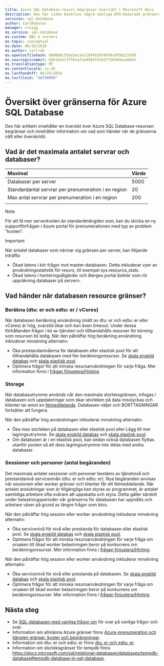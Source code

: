 ```yaml
---
title: Azure SQL Database-resurs begränsar översikt | Microsoft Docs
description: Den här sidan beskrivs några vanliga DTU-baserade gränserna för enskilda databaser i Azure SQL Database.
services: sql-database
author: CarlRabeler
manager: craigg
ms.service: sql-database
ms.custom: DBs & servers
ms.topic: conceptual
ms.date: 06/20/2018
ms.author: carlrab
ms.openlocfilehash: 6806b0c5b5e5ac5e1189f628786f0c8f9b223395
ms.sourcegitcommit: 6eb14a2c7ffb1afa4d502f5162f7283d4aceb9e2
ms.translationtype: MT
ms.contentlocale: sv-SE
ms.lasthandoff: 06/25/2018
ms.locfileid: "36750959"
---
```

# <a name="overview-azure-sql-database-resource-limits"></a>Översikt över gränserna för Azure SQL Database 

Den här artikeln innehåller en översikt över Azure SQL Database-resursen begränsar och innehåller information om vad som händer när de gränserna nått eller överskridit.

## <a name="what-is-the-maximum-number-of-servers-and-databases"></a>Vad är det maximala antalet servrar och databaser?

| Maximal | Värde |
| :--- | :--- |
| Databaser per server | 5000 |
| Standardantal servrar per prenumeration i en region | 20 |
| Max antal servrar per prenumeration i en region | 200 |
|||

> [!NOTE]
> För att få mer serverkvoten än standardmängden som, kan du skicka en ny supportförfrågan i Azure portal för prenumerationen med typ av problem ”kvoten”.

> [!IMPORTANT]
> När antalet databaser som närmar sig gränsen per server, kan följande inträffa:
> - Ökad latens i kör frågor mot master-databasen.  Detta inkluderar vyer av användningsstatistik för resurs, till exempel sys.resource_stats.
> - Ökad latens i hanteringsåtgärder och återges portal åsikter som rör uppräkning databaser på servern.

## <a name="what-happens-when-database-resource-limits-are-reached"></a>Vad händer när databasen resource gränser?

### <a name="compute-dtus-and-edtus--vcores"></a>Beräkna (dtu: er och edtu: er / vCores)

När databasen beräkning användning (mätt av dtu: er och edtu: er eller vCores) är hög, svarstid ökar och kan även timeout. Under dessa förhållanden frågor i kö av tjänsten och tillhandahålls resurser för körning som resursen bli ledig.
När den påträffar hög beräkning användning inkluderar minskning alternativ:

- Öka prestandanivåerna för databasen eller elastisk pool för att tillhandahålla databasen med fler beräkningsresurser. Se [skala enskild databas](sql-database-single-database-scale.md) och [skala elastisk pool](sql-database-elastic-pool-scale.md).
- Optimera frågor för att minska resursanvändningen för varje fråga. Mer information finns i [frågan finjustera/Hinting](sql-database-performance-guidance.md#query-tuning-and-hinting).

### <a name="storage"></a>Storage

När databasutrymme används når den maximala storleksgränsen, infogas i databasen och uppdateringar som ökar storleken på data misslyckas och klienter tar emot en [felmeddelande](sql-database-develop-error-messages.md). Databasen väljer och BORTTAGNINGAR fortsätter att fungera.

När den påträffar hög användningen inkluderar minskning alternativ:

- Öka max storleken på databasen eller elastisk pool eller Lägg till mer lagringsutrymme. Se [skala enskild databas](sql-database-single-database-scale.md) och [skala elastisk pool](sql-database-elastic-pool-scale.md).
- Om databasen är i en elastisk pool, kan sedan också databasen flyttas utanför poolen så att dess lagringsutrymme inte delas med andra databaser.

### <a name="sessions-and-workers-requests"></a>Sessioner och personer (antal begäranden) 

Det maximala antalet sessioner och personer bestäms av tjänstnivå och prestandanivå servicenivån (dtu: er och edtu: er). Nya begäranden avvisas när sessionen eller worker gränser och klienter får ett felmeddelande. När antalet anslutningar som är tillgängliga kan styras av programmet, är antalet samtidiga arbetare ofta svårare att uppskatta och styra. Detta gäller särskilt under belastningsperioder när gränserna för databasen har uppnåtts och arbetare växer på grund av längre frågor som körs. 

När den påträffar hög session eller worker användning inkluderar minskning alternativ:
- Öka servicenivå för nivå eller prestanda för databasen eller elastisk pool. Se [skala enskild databas](sql-database-single-database-scale.md) och [skala elastisk pool](sql-database-elastic-pool-scale.md).
- Optimera frågor för att minska resursanvändningen för varje fråga om orsaken till ökad worker belastningen beror på konkurrens om beräkningsresurser. Mer information finns i [frågan finjustera/Hinting](sql-database-performance-guidance.md#query-tuning-and-hinting).

När den påträffar hög session eller worker användning inkluderar minskning alternativ:
- Öka servicenivå för nivå eller prestanda på databasen. Se [skala enskild databas](sql-database-single-database-scale.md) och [skala elastisk pool](sql-database-elastic-pool-scale.md).
- Optimera frågor för att minska resursanvändningen för varje fråga om orsaken till ökad worker belastningen beror på konkurrens om beräkningsresurser. Mer information finns i [frågan finjustera/Hinting](sql-database-performance-guidance.md#query-tuning-and-hinting).

## <a name="next-steps"></a>Nästa steg

- Se [SQL-databasen med vanliga frågor om](sql-database-faq.md) för svar på vanliga frågor och svar.
- Information om allmänna Azure gränser finns [Azure-prenumeration och tjänsten gränser, kvoter och begränsningar](../azure-subscription-service-limits.md).
- Information om dtu: er och edtu: er finns [dtu: er och edtu: er](sql-database-service-tiers.md#what-are-database-transaction-units-dtus).
- Information om storleksgränser för tempdb finns https://docs.microsoft.com/sql/relational-databases/databases/tempdb-database#tempdb-database-in-sql-database.
